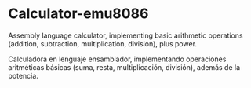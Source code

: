 # Calculator-emu8086
Assembly language calculator, implementing basic arithmetic operations (addition, subtraction, multiplication, division), plus power.  

Calculadora en lenguaje ensamblador, implementando operaciones aritméticas básicas (suma, resta, multiplicación, división), además de la potencia. 
